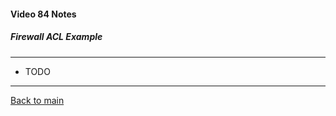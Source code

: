 #### Video 84 Notes

##### Firewall ACL Example

---

- TODO

---

[Back to main](https://github.com/rot0xd/CBTNuggets/blob/master/CEHv9/README.md)

